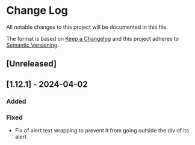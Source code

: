 # Change Log

All notable changes to this project will be documented in this file.

The format is based on [Keep a Changelog](http://keepachangelog.com/)
and this project adheres to [Semantic Versioning](http://semver.org/).

## [Unreleased]


## [1.12.1] - 2024-04-02

### Added

### Fixed

- Fix of alert text wrapping to prevent it from going outside the div of its alert